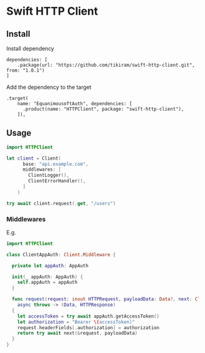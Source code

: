 
# Swift HTTP Client

## Install

Install dependency

```
dependencies: [
    .package(url: "https://github.com/tikiram/swift-http-client.git", from: "1.0.1")
]
```

Add the dependency to the target

```
.target(
    name: "EquanimousoftAuth", dependencies: [
      .product(name: "HTTPClient", package: "swift-http-client"),
    ]),
```

## Usage

```swift
import HTTPClient

let client = Client(
      base: "api.example.com",
      middlewares: [
        ClientLogger(),
        ClientErrorHandler(),
      ]
    )

try await client.request(.get, "/users")

```


### Middlewares

E.g.

```swift
import HTTPClient

class ClientAppAuth: Client.Middleware {

  private let appAuth: AppAuth

  init(_ appAuth: AppAuth) {
    self.appAuth = appAuth
  }

  func request(request: inout HTTPRequest, payloadData: Data?, next: Client.NextFn)
    async throws -> (Data, HTTPResponse)
  {
    let accessToken = try await appAuth.getAccessToken()
    let authorization = "Bearer \(accessToken)"
    request.headerFields[.authorization] = authorization
    return try await next(&request, payloadData)
  }
}
```
